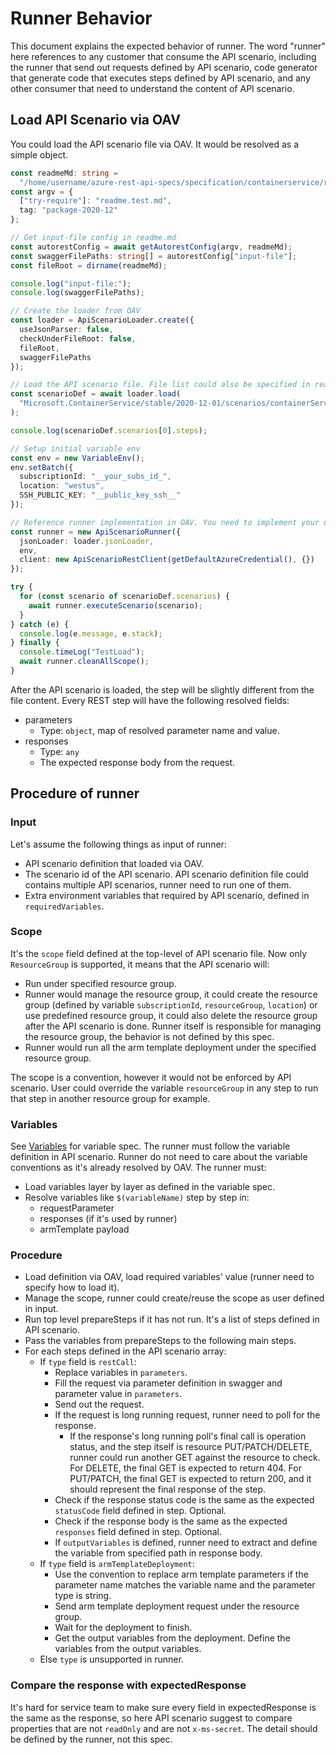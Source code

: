 # Runner Behavior

This document explains the expected behavior of runner. The word "runner" here references to any customer that consume the API scenario, including the runner that send out requests defined by API scenario, code generator that generate code that executes steps defined by API scenario, and any other consumer that need to understand the content of API scenario.

## Load API Scenario via OAV

You could load the API scenario file via OAV. It would be resolved as a simple object.

```typescript
const readmeMd: string =
  "/home/username/azure-rest-api-specs/specification/containerservice/resource-manager/readme.md";
const argv = {
  ["try-require"]: "readme.test.md",
  tag: "package-2020-12"
};

// Get input-file config in readme.md
const autorestConfig = await getAutorestConfig(argv, readmeMd);
const swaggerFilePaths: string[] = autorestConfig["input-file"];
const fileRoot = dirname(readmeMd);

console.log("input-file:");
console.log(swaggerFilePaths);

// Create the loader from OAV
const loader = ApiScenarioLoader.create({
  useJsonParser: false,
  checkUnderFileRoot: false,
  fileRoot,
  swaggerFilePaths
});

// Load the API scenario file. File list could also be specified in readme.test.md
const scenarioDef = await loader.load(
  "Microsoft.ContainerService/stable/2020-12-01/scenarios/containerService.yaml"
);

console.log(scenarioDef.scenarios[0].steps);

// Setup initial variable env
const env = new VariableEnv();
env.setBatch({
  subscriptionId: "__your_subs_id_",
  location: "westus",
  SSH_PUBLIC_KEY: "__public_key_ssh__"
});

// Reference runner implementation in OAV. You need to implement your own runner.
const runner = new ApiScenarioRunner({
  jsonLoader: loader.jsonLoader,
  env,
  client: new ApiScenarioRestClient(getDefaultAzureCredential(), {})
});

try {
  for (const scenario of scenarioDef.scenarios) {
    await runner.executeScenario(scenario);
  }
} catch (e) {
  console.log(e.message, e.stack);
} finally {
  console.timeLog("TestLoad");
  await runner.cleanAllScope();
}
```

After the API scenario is loaded, the step will be slightly different from the file content. Every REST step will have the following resolved fields:

- parameters
  - Type: `object`, map of resolved parameter name and value.
- responses
  - Type: `any`
  - The expected response body from the request.

## Procedure of runner

### Input

Let's assume the following things as input of runner:

- API scenario definition that loaded via OAV.
- The scenario id of the API scenario. API scenario definition file could contains multiple API scenarios, runner need to run one of them.
- Extra environment variables that required by API scenario, defined in `requiredVariables`.

### Scope

It's the `scope` field defined at the top-level of API scenario file. Now only `ResourceGroup` is supported, it means that the API scenario will:

- Run under specified resource group.
- Runner would manage the resource group, it could create the resource group (defined by variable `subscriptionId`, `resourceGroup`, `location`) or use predefined resource group, it could also delete the resource group after the API scenario is done. Runner itself is responsible for managing the resource group, the behavior is not defined by this spec.
- Runner would run all the arm template deployment under the specified resource group.

The scope is a convention, however it would not be enforced by API scenario. User could override the variable `resourceGroup` in any step to run that step in another resource group for example.

### Variables

See [Variables](./Variables.md) for variable spec. The runner must follow the variable definition in API scenario. Runner do not need to care about the variable conventions as it's already resolved by OAV. The runner must:

- Load variables layer by layer as defined in the variable spec.
- Resolve variables like `$(variableName)` step by step in:
  - requestParameter
  - responses (if it's used by runner)
  - armTemplate payload

### Procedure

- Load definition via OAV, load required variables' value (runner need to specify how to load it).
- Manage the scope, runner could create/reuse the scope as user defined in input.
- Run top level prepareSteps if it has not run. It's a list of steps defined in API scenario.
- Pass the variables from prepareSteps to the following main steps.
- For each steps defined in the API scenario array:
  - If `type` field is `restCall`:
    - Replace variables in `parameters`.
    - Fill the request via parameter definition in swagger and parameter value in `parameters`.
    - Send out the request.
    - If the request is long running request, runner need to poll for the response.
      - If the response's long running poll's final call is operation status, and the step itself is resource PUT/PATCH/DELETE, runner could run another GET against the resource to check. For DELETE, the final GET is expected to return 404. For PUT/PATCH, the final GET is expected to return 200, and it should represent the final response of the step.
    - Check if the response status code is the same as the expected `statusCode` field defined in step. Optional.
    - Check if the response body is the same as the expected `responses` field defined in step. Optional.
    - If `outputVariables` is defined, runner need to extract and define the variable from specified path in response body.
  - If `type` field is `armTemplateDeployment`:
    - Use the convention to replace arm template parameters if the parameter name matches the variable name and the parameter type is string.
    - Send arm template deployment request under the resource group.
    - Wait for the deployment to finish.
    - Get the output variables from the deployment. Define the variables from the output variables.
  - Else `type` is unsupported in runner.

### Compare the response with expectedResponse

It's hard for service team to make sure every field in expectedResponse is the same as the response, so here API scenario suggest to compare properties that are not `readOnly` and are not `x-ms-secret`. The detail should be defined by the runner, not this spec.
